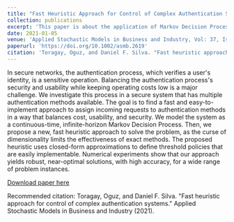 ```yaml
---
title: "Fast Heuristic Approach for Control of Complex Authentication Systems"
collection: publications
excerpt: 'This paper is about the application of Markov Decision Processes in secure networks authentication.'
date: 2021-01-05
venue: 'Applied Stochastic Models in Business and Industry, Vol: 37, Issue: 4'
paperurl: 'https://doi.org/10.1002/asmb.2619'
citation: 'Toragay, Oguz, and Daniel F. Silva. "Fast heuristic approach for control of complex authentication systems." Applied Stochastic Models in Business and Industry (2021).'
---
```

In secure networks, the authentication process, which verifies a user's identity, is a sensitive operation. Balancing the authentication process's security and usability while keeping operating costs low is a major challenge. We investigate this process in a secure system that has multiple authentication methods available. The goal is to find a fast and easy-to-implement approach to assign incoming requests to authentication methods in a way that balances cost, usability, and security. We model the system as a continuous-time, infinite-horizon Markov Decision Process. Then, we propose a new, fast heuristic approach to solve the problem, as the curse of dimensionality limits the effectiveness of exact methods. The proposed heuristic uses closed-form approximations to define threshold policies that are easily implementable. Numerical experiments show that our approach yields robust, near-optimal solutions, with high accuracy, for a wide range of problem instances.

[Download paper here](https://doi.org/10.1002/asmb.2619)

Recommended citation: Toragay, Oguz, and Daniel F. Silva. "Fast heuristic approach for control of complex authentication systems." Applied Stochastic Models in Business and Industry (2021).
